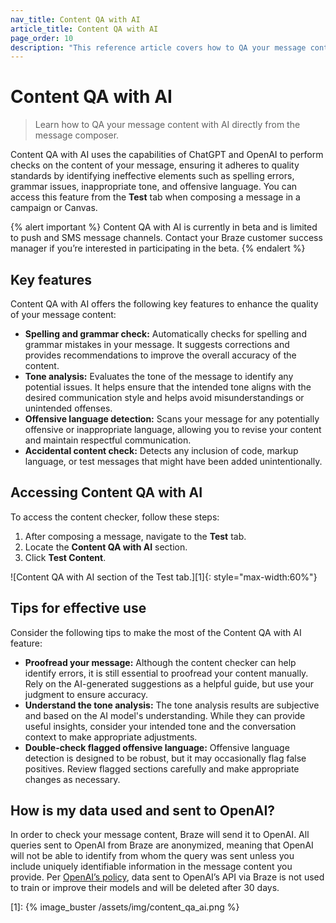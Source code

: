 ```yaml
---
nav_title: Content QA with AI
article_title: Content QA with AI
page_order: 10
description: "This reference article covers how to QA your message content with AI directly from the message composer."
---
```


# Content QA with AI

> Learn how to QA your message content with AI directly from the message composer.

Content QA with AI uses the capabilities of ChatGPT and OpenAI to perform checks on the content of your message, ensuring it adheres to quality standards by identifying ineffective elements such as spelling errors, grammar issues, inappropriate tone, and offensive language. You can access this feature from the **Test** tab when composing a message in a campaign or Canvas.

{% alert important %}
Content QA with AI is currently in beta and is limited to push and SMS message channels. Contact your Braze customer success manager if you’re interested in participating in the beta.
{% endalert %}

## Key features

Content QA with AI offers the following key features to enhance the quality of your message content:

- **Spelling and grammar check:** Automatically checks for spelling and grammar mistakes in your message. It suggests corrections and provides recommendations to improve the overall accuracy of the content.
- **Tone analysis:** Evaluates the tone of the message to identify any potential issues. It helps ensure that the intended tone aligns with the desired communication style and helps avoid misunderstandings or unintended offenses.
- **Offensive language detection:** Scans your message for any potentially offensive or inappropriate language, allowing you to revise your content and maintain respectful communication.
- **Accidental content check:** Detects any inclusion of code, markup language, or test messages that might have been added unintentionally.

## Accessing Content QA with AI

To access the content checker, follow these steps:

1. After composing a message, navigate to the **Test** tab.
2. Locate the **Content QA with AI** section.
3. Click **Test Content**.

![Content QA with AI section of the Test tab.][1]{: style="max-width:60%"}

## Tips for effective use

Consider the following tips to make the most of the Content QA with AI feature:

- **Proofread your message:** Although the content checker can help identify errors, it is still essential to proofread your content manually. Rely on the AI-generated suggestions as a helpful guide, but use your judgment to ensure accuracy.
- **Understand the tone analysis:** The tone analysis results are subjective and based on the AI model's understanding. While they can provide useful insights, consider your intended tone and the conversation context to make appropriate adjustments.
- **Double-check flagged offensive language:** Offensive language detection is designed to be robust, but it may occasionally flag false positives. Review flagged sections carefully and make appropriate changes as necessary.

## How is my data used and sent to OpenAI?

In order to check your message content, Braze will send it to OpenAI. All queries sent to OpenAI from Braze are anonymized, meaning that OpenAI will not be able to identify from whom the query was sent unless you include uniquely identifiable information in the message content you provide. Per [OpenAI’s policy](https://openai.com/policies/api-data-usage-policies), data sent to OpenAI’s API via Braze is not used to train or improve their models and will be deleted after 30 days.

[1]: {% image_buster /assets/img/content_qa_ai.png %}